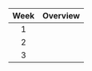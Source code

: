 
| Week | Overview |
|:----:|:--------:|
|   1  |          |
|   2  |          |
|   3  |          |
